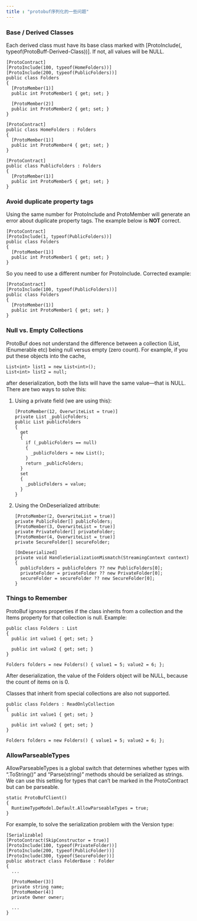 ```yaml
---
title : "protobuf序列化的一些问题"
---
```


### Base / Derived Classes

Each derived class must have its base class marked with [ProtoInclude(<num>, typeof(ProtoBuff-Derived-Class))]. If not, all values will be NULL.

```
[ProtoContract]
[ProtoInclude(100, typeof(HomeFolders))]
[ProtoInclude(200, typeof(PublicFolders))]
public class Folders
{
  [ProtoMember(1)]
  public int ProtoMember1 { get; set; }

  [ProtoMember(2)]
  public int ProtoMember2 { get; set; }
}

[ProtoContract]
public class HomeFolders : Folders
{
  [ProtoMember(1)]
  public int ProtoMember4 { get; set; }
}

[ProtoContract]
public class PublicFolders : Folders
{
  [ProtoMember(1)]
  public int ProtoMember5 { get; set; }
}
```

### Avoid duplicate property tags

Using the same number for ProtoInclude and ProtoMember will generate an error about duplicate property tags. The example below is **NOT** correct.

```
[ProtoContract]
[ProtoInclude(1, typeof(PublicFolders))]
public class Folders
{
  [ProtoMember(1)]
  public int ProtoMember1 { get; set; }
}
```

So you need to use a different number for ProtoInclude. Corrected example:

```
[ProtoContract]
[ProtoInclude(100, typeof(PublicFolders))]
public class Folders
{
  [ProtoMember(1)]
  public int ProtoMember1 { get; set; }
}
```

### Null vs. Empty Collections

ProtoBuf does not understand the difference between a collection (List, IEnumerable etc) being null versus empty (zero count). For example, if you put these objects into the cache,

```
List<int> list1 = new List<int>();
List<int> list2 = null;
```

after deserialization, both the lists will have the same value—that is NULL. There are two ways to solve this:

1. Using a private field (we are using this):

   ```
   [ProtoMember(12, OverwriteList = true)]
   private List _publicFolders;
   public List publicFolders
   {
     get
     {
       if (_publicFolders == null)
       {
         _publicFolders = new List();
       }
       return _publicFolders;
     }
     set
     {
       _publicFolders = value;
     }
   }
   ```

2. Using the OnDeserialized attribute:

   ```
   [ProtoMember(2, OverwriteList = true)]
   private PublicFolder[] publicFolders;
   [ProtoMember(3, OverwriteList = true)]
   private PrivateFolder[] privateFolder;
   [ProtoMember(4, OverwriteList = true)]
   private SecureFolder[] secureFolder;
   
   [OnDeserialized]
   private void HandleSerializationMismatch(StreamingContext context)
   {
     publicFolders = publicFolders ?? new PublicFolders[0];
     privateFolder = privateFolder ?? new PrivateFolder[0];
     secureFolder = secureFolder ?? new SecureFolder[0];
   }
   ```

### Things to Remember

ProtoBuf ignores properties if the class inherits from a collection and the Items property for that collection is null. Example:

```
public class Folders : List
{
  public int value1 { get; set; }

  public int value2 { get; set; }
}

Folders folders = new Folders() { value1 = 5; value2 = 6; };
```

After deserialization, the value of the Folders object will be NULL, because the count of items on is 0.

Classes that inherit from special collections are also not supported.

```
public class Folders : ReadOnlyCollection
{
  public int value1 { get; set; }

  public int value2 { get; set; }
}

Folders folders = new Folders() { value1 = 5; value2 = 6; };
```

### AllowParseableTypes

AllowParseableTypes is a global switch that determines whether types with “.ToString()” and “Parse(string)” methods should be serialized as strings. We can use this setting for types that can’t be marked in the ProtoContract but can be parseable.

```
static ProtoBufClient()
{
  RuntimeTypeModel.Default.AllowParseableTypes = true;
}
```

For example, to solve the serialization problem with the Version type:

```
[Serializable]
[ProtoContract(SkipConstructor = true)]
[ProtoInclude(100, typeof(PrivateFolder))]
[ProtoInclude(200, typeof(PublicFolder))]
[ProtoInclude(300, typeof(SecureFolder))]
public abstract class FolderBase : Folder
{
  ...

  [ProtoMember(3)]
  private string name;
  [ProtoMember(4)]
  private Owner owner;

  ...
}
```

